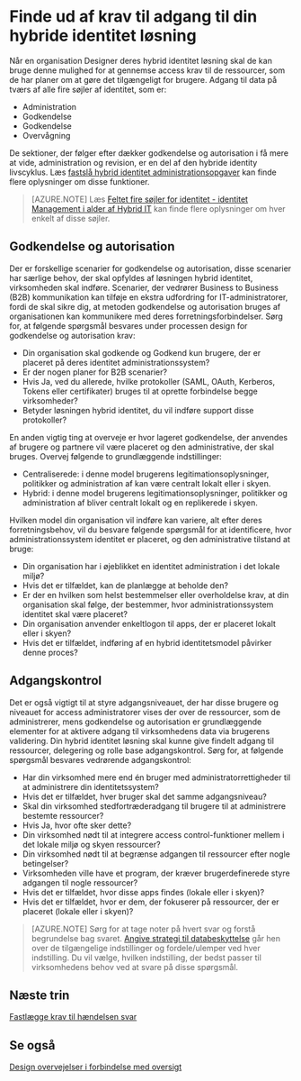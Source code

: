
<properties
    pageTitle="Azure Active Directory hybrid identitet Designovervejelser - fastlægge krav til access kontrolelementet | Microsoft Azure"
    description="Dækker søjler på identitet, og identificere access krav til ressourcer til brugere i et hybridmiljø."
    documentationCenter=""
    services="active-directory"
    authors="billmath"
    manager="femila"
    editor=""/>

<tags
    ms.service="active-directory"
    ms.devlang="na"
    ms.topic="article"
    ms.tgt_pltfrm="na"
    ms.workload="identity"
    ms.date="08/08/2016"
    ms.author="billmath"/>

# <a name="determine-access-control-requirements-for-your-hybrid-identity-solution"></a>Finde ud af krav til adgang til din hybride identitet løsning
Når en organisation Designer deres hybrid identitet løsning skal de kan bruge denne mulighed for at gennemse access krav til de ressourcer, som de har planer om at gøre det tilgængeligt for brugere. Adgang til data på tværs af alle fire søjler af identitet, som er:

- Administration
- Godkendelse
- Godkendelse
- Overvågning

De sektioner, der følger efter dækker godkendelse og autorisation i få mere at vide, administration og revision, er en del af den hybride identity livscyklus. Læs [fastslå hybrid identitet administrationsopgaver](active-directory-hybrid-identity-design-considerations-hybrid-id-management-tasks.md) kan finde flere oplysninger om disse funktioner.

>[AZURE.NOTE]
Læs [Feltet fire søjler for identitet - identitet Management i alder af Hybrid IT](http://social.technet.microsoft.com/wiki/contents/articles/15530.the-four-pillars-of-identity-identity-management-in-the-age-of-hybrid-it.aspx) kan finde flere oplysninger om hver enkelt af disse søjler.

## <a name="authentication-and-authorization"></a>Godkendelse og autorisation
Der er forskellige scenarier for godkendelse og autorisation, disse scenarier har særlige behov, der skal opfyldes af løsningen hybrid identitet, virksomheden skal indføre. Scenarier, der vedrører Business to Business (B2B) kommunikation kan tilføje en ekstra udfordring for IT-administratorer, fordi de skal sikre dig, at metoden godkendelse og autorisation bruges af organisationen kan kommunikere med deres forretningsforbindelser. Sørg for, at følgende spørgsmål besvares under processen design for godkendelse og autorisation krav:

- Din organisation skal godkende og Godkend kun brugere, der er placeret på deres identitet administrationssystem?
 - Er der nogen planer for B2B scenarier?
 - Hvis Ja, ved du allerede, hvilke protokoller (SAML, OAuth, Kerberos, Tokens eller certifikater) bruges til at oprette forbindelse begge virksomheder?
- Betyder løsningen hybrid identitet, du vil indføre support disse protokoller?

En anden vigtig ting at overveje er hvor lageret godkendelse, der anvendes af brugere og partnere vil være placeret og den administrative, der skal bruges. Overvej følgende to grundlæggende indstillinger:
- Centraliserede: i denne model brugerens legitimationsoplysninger, politikker og administration af kan være centralt lokalt eller i skyen.
- Hybrid: i denne model brugerens legitimationsoplysninger, politikker og administration af bliver centralt lokalt og en replikerede i skyen.

Hvilken model din organisation vil indføre kan variere, alt efter deres forretningsbehov, vil du besvare følgende spørgsmål for at identificere, hvor administrationssystem identitet er placeret, og den administrative tilstand at bruge:

- Din organisation har i øjeblikket en identitet administration i det lokale miljø?
 - Hvis det er tilfældet, kan de planlægge at beholde den?
 - Er der en hvilken som helst bestemmelser eller overholdelse krav, at din organisation skal følge, der bestemmer, hvor administrationssystem identitet skal være placeret?
- Din organisation anvender enkeltlogon til apps, der er placeret lokalt eller i skyen?
 - Hvis det er tilfældet, indføring af en hybrid identitetsmodel påvirker denne proces?

## <a name="access-control"></a>Adgangskontrol
Det er også vigtigt til at styre adgangsniveauet, der har disse brugere og niveauet for access administratorer vises der over de ressourcer, som de administrerer, mens godkendelse og autorisation er grundlæggende elementer for at aktivere adgang til virksomhedens data via brugerens validering. Din hybrid identitet løsning skal kunne give findelt adgang til ressourcer, delegering og rolle base adgangskontrol. Sørg for, at følgende spørgsmål besvares vedrørende adgangskontrol:

- Har din virksomhed mere end én bruger med administratorrettigheder til at administrere din identitetssystem?
 - Hvis det er tilfældet, hver bruger skal det samme adgangsniveau?
- Skal din virksomhed stedfortræderadgang til brugere til at administrere bestemte ressourcer?
 - Hvis Ja, hvor ofte sker dette?
- Din virksomhed nødt til at integrere access control-funktioner mellem i det lokale miljø og skyen ressourcer?
- Din virksomhed nødt til at begrænse adgangen til ressourcer efter nogle betingelser?
- Virksomheden ville have et program, der kræver brugerdefinerede styre adgangen til nogle ressourcer?
 - Hvis det er tilfældet, hvor disse apps findes (lokale eller i skyen)?
 - Hvis det er tilfældet, hvor er dem, der fokuserer på ressourcer, der er placeret (lokale eller i skyen)?

>[AZURE.NOTE]
Sørg for at tage noter på hvert svar og forstå begrundelse bag svaret. [Angive strategi til databeskyttelse](active-directory-hybrid-identity-design-considerations-data-protection-strategy.md) går hen over de tilgængelige indstillinger og fordele/ulemper ved hver indstilling.  Du vil vælge, hvilken indstilling, der bedst passer til virksomhedens behov ved at svare på disse spørgsmål.

## <a name="next-steps"></a>Næste trin

[Fastlægge krav til hændelsen svar](active-directory-hybrid-identity-design-considerations-incident-response-requirements.md)

## <a name="see-also"></a>Se også
[Design overvejelser i forbindelse med oversigt](active-directory-hybrid-identity-design-considerations-overview.md)
